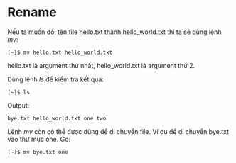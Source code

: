 # Rename

Nếu ta muốn đổi tên file hello.txt thành hello\_world.txt thì ta sẽ dùng lệnh _mv_:

```text
[~]$ mv hello.txt hello_world.txt
```

hello.txt là argument thứ nhất, hello\_world.txt là argument thứ 2.

Dùng lệnh _ls_ để kiểm tra kết quả:

```text
[~]$ ls
```

Output:

```text
bye.txt hello_world.txt one two
```

Lệnh _mv_ còn có thể được dùng để di chuyển file. Ví dụ để di chuyển bye.txt vào thư mục one. Gõ:

```text
[~]$ mv bye.txt one
```

